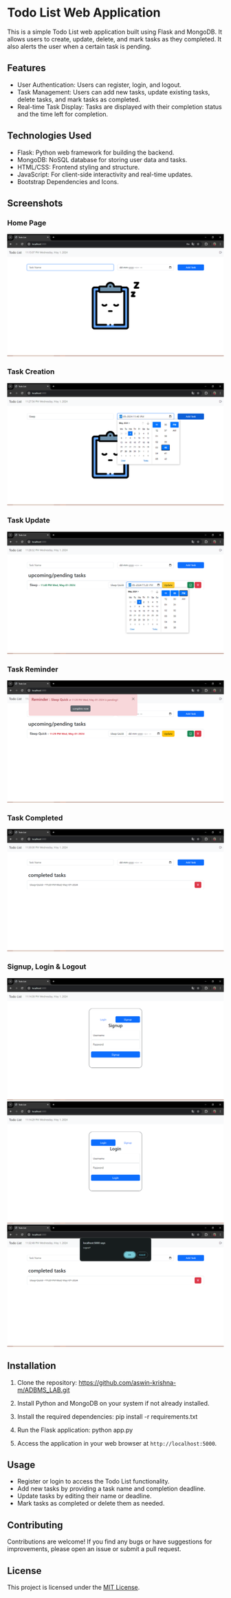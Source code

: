 # Todo List Web Application

This is a simple Todo List web application built using Flask and MongoDB. It allows users to create, update, delete, and mark tasks as they completed. It also alerts the user when a certain task is pending.

## Features

- User Authentication: Users can register, login, and logout.
- Task Management: Users can add new tasks, update existing tasks, delete tasks, and mark tasks as completed.
- Real-time Task Display: Tasks are displayed with their completion status and the time left for completion.

## Technologies Used

- Flask: Python web framework for building the backend.
- MongoDB: NoSQL database for storing user data and tasks.
- HTML/CSS: Frontend styling and structure.
- JavaScript: For client-side interactivity and real-time updates.
- Bootstrap Dependencies and Icons.

## Screenshots

### Home Page
![Home Page](screenshots/homepage.png)

### Task Creation
![Task Creation](screenshots/add.png)

### Task Update
![Task Update](screenshots/update.png)

### Task Reminder
![Task Reminder](screenshots/reminder.png)

### Task Completed
![Task Completed](screenshots/completed.png)

### Signup, Login & Logout
![Signup](screenshots/signup.png)
![Login](screenshots/login.png)
![Logout](screenshots/logout.png)

## Installation

1. Clone the repository: https://github.com/aswin-krishna-m/ADBMS_LAB.git

2. Install Python and MongoDB on your system if not already installed. 

3. Install the required dependencies: pip install -r requirements.txt

4. Run the Flask application: python app.py

5. Access the application in your web browser at `http://localhost:5000`.

## Usage

- Register or login to access the Todo List functionality.
- Add new tasks by providing a task name and completion deadline.
- Update tasks by editing their name or deadline.
- Mark tasks as completed or delete them as needed.

## Contributing

Contributions are welcome! If you find any bugs or have suggestions for improvements, please open an issue or submit a pull request.

## License

This project is licensed under the [MIT License](LICENSE).

